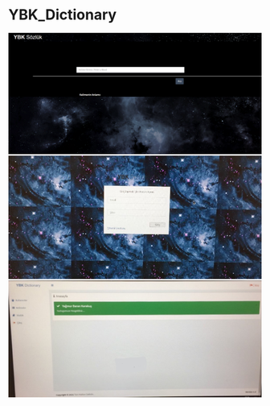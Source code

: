 # YBK_Dictionary
![img1](https://github.com/yagmurbarank/YBK_Dictionary/blob/main/img1.png) <br>
![img2](https://github.com/yagmurbarank/YBK_Dictionary/blob/main/img2.jpg) <br> 
![img3](https://github.com/yagmurbarank/YBK_Dictionary/blob/main/img3.jpg) <br>
